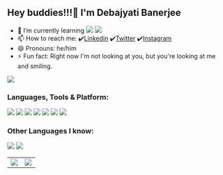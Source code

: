 ## Hey buddies!!!👋 I'm Debajyati Banerjee

- 🌱 I’m currently learning <img src="https://img.shields.io/badge/-React-000000?style=flat&logo=react&logoColor=00c8ff" > <img src="https://img.shields.io/badge/-Next.js-FFFFFF?style=flat&logo=Next.js&logoColor=%23000000" >
- 📫 How to reach me: ✔️[Linkedin](https://www.linkedin.com/in/debajyati-banerjee-794171190/) ✔️[Twitter](https://twitter.com/DebajyatiBaner1) ✔️[Instagram](https://instagram.com/debajyati_banerjee)
- 😄 Pronouns: he/him
- ⚡ Fun fact: Right now I'm not looking at you, but you're looking at me and smiling.

<img src="https://komarev.com/ghpvc/?username=debajyatibanerjee0002&style=flat-square"/>

### Languages, Tools & Platform:

<img src="https://img.shields.io/badge/-JavaScript-eed718?style=flat&logo=javascript&logoColor=ffffff"> <img src="https://img.shields.io/badge/-React-000000?style=flat&logo=react&logoColor=00c8ff">
<img src="https://img.shields.io/badge/-Next.js-FFFFFF?style=flat&logo=Next.js&logoColor=%23000000" >
<img src="https://img.shields.io/badge/-MongoDB-4DB33D?style=flat&logo=mongodb&logoColor=FFFFFF">
<img src="https://img.shields.io/badge/-MySQL-F29111?style=flat&logo=mysql&logoColor=FFFFFF">
<img src="https://img.shields.io/badge/-Express.js-787878?style=flat">
<img src="https://img.shields.io/badge/-Node.js-3C873A?style=flat&logo=Node.js&logoColor=white">

### Other Languages I know:

<img src="http://img.shields.io/badge/-Java-F89820?style=flat&logo=java&logoColor=white"> <img src="https://img.shields.io/badge/-C%20&%20C++-659ad2?style=flat&logo=c%2B%2B&logoColor=ffffff">

<table>
  <tr>
    <td>
      <a href="https://github.com/debajyatibanerjee0002">
        <img align="center" src="https://github-readme-stats.vercel.app/api/top-langs/?username=debajyatibanerjee0002&count_private=true&theme=dark&show_icons=true&hide_langs_below=1" />
      </a>
    </td>
    <td>
      <a href="https://debajyatibanerjee0002.github.io/debajyati/">
        <img align="center" src="https://github-readme-stats.vercel.app/api/top-langs/?username=debajyatibanerjee0002&count_private=true&theme=dark&show_icons=true&hide_langs_below=1" />
      </a>
    </td>
  </tr>
</table>
